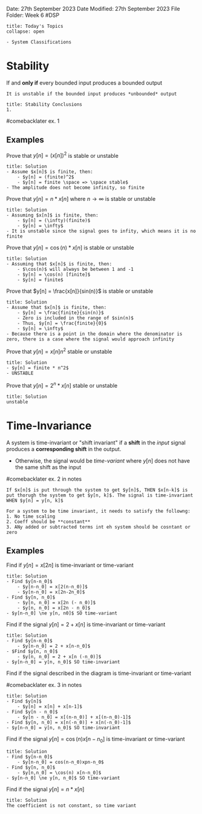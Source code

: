 Date: 27th September 2023
Date Modified: 27th September 2023
File Folder: Week 6
#DSP

```ad-abstract
title: Today's Topics
collapse: open

- System Classifications

```

# Stability

If and **only if** every bounded input produces a bounded output

```ad-warning
It is unstable if the bounded input produces *unbounded* output
```

```ad-important
title: Stability Conclusions
1. 
```


#comebacklater ex. 1

## Examples

Prove that $y[n] = (x[n])^2$ is stable or unstable

```ad-check
title: Solution
- Assume $x[n]$ is finite, then:
	- $y[n] = (finite)^2$
	- $y[n] = finite \space => \space stable$
- The amplitude does not become infinity, so finite
```

Prove that $y[n] = n *x[n]$ where $n \to \infty$ is stable or unstable

```ad-check
title: Solution
- Assuming $x[n]$ is finite, then:
	- $y[n] = (\infty)(finite)$
	- $y[n] = \infty$
- It is unstable since the signal goes to infity, which means it is no finite
```

Prove that $y[n] = \cos(n) * x[n]$ is stable or unstable

```ad-check
title: Solution
- Assuming that $x[n]$ is finite, then:
	- $\cos(n)$ will always be between 1 and -1
	- $y[n] = \cos(n) [finite]$
	- $y[n] = finite$
```

Prove that $y[n] = \frac{x[n]}{sin(n)}$ is stable or unstable

```ad-check
title: Solution
- Assume that $x[n]$ is finite, then:
	- $y[n] = \frac{finite}{sin(n)}$
	- Zero is included in the range of $sin(n)$
	- Thus, $y[n] = \frac{finite}{0}$
	- $y[n] = \infty$
- Because there is a point in the domain where the denominator is zero, there is a case where the signal would approach infinity
```

Prove that $y[n] = x[n]n^2$ stable or unstable

```ad-check
title: Solution
- $y[n] = finite * n^2$
- UNSTABLE
```

Prove that $y[n] = 2^n*x[n]$ stable or unstable

```ad-check
title: Solution
unstable
```
# Time-Invariance

A system is time-invariant or "shift invariant" if a **shift** in the *input* signal produces a **corresponding shift** in the output.
- Otherwise, the signal would be *time-variant* where $y[n]$ does not have the same shift as the input

#comebacklater ex. 2 in notes

```ad-important
If $x[n]$ is put through the system to get $y[n]$, THEN $x[n-k]$ is put thorugh the system to get $y[n, k]$. The signal is time-invariant WHEN $y[n] = y[n, k]$
```

```ad-note
For a system to be time invariant, it needs to satisfy the followng:
1. No time scaling
2. Coeff should be **constant**
3. ANy added or subtracted terms int eh system should be cosntant or zero
```
## Examples

Find if $y[n] = x[2n]$ is time-invariant or time-variant

```ad-check
title: Solution
- Find $y[n-n_0]$
	- $y[n-n_0] = x[2(n-n_0)]$
	- $y[n-n_0] = x[2n-2n_0]$
- Find $y[n, n_0]$ 
	- $y[n, n_0] = x[2n (- n_0)]$
	- $y[n, n_0] = x[2n - n_0]$
- $y[n-n_0] \ne y[n, n0]$ SO time-variant
```

Find if the signal $y[n] = 2+ x[n]$ is time-invariant or time-variant

```ad-check
title: Solution
- Find $y[n-n_0]$
	- $y[n-n_0] = 2 + x[n-n_0]$
- $Find $y[n, n_0]$
	- $y[n, n_0] = 2 + x[n (-n_0)]$
- $y[n-n_0] = y[n, n_0]$ SO time-invariant
```

Find if the signal described in the diagram is time-invariant or time-variant

#comebacklater ex. 3 in notes

```ad-check
title: Solution
- Find $y[n]$
	- $y[n] = x[n] + x[n-1]$
- Find $y[n - n_0]$
	- $y[n - n_0] = x[(n-n_0)] + x[(n-n_0)-1]$
- Find $y[n, n_0] = x[n(-n_0)] + x[n(-n_0)-1]$
- $y[n-n_0] = y[n, n_0]$ SO time-invariant
```

Find if the signal $y[n] = \cos(n) x[n-n_0]$ is time-invariant or time-variant

```ad-check
title: Solution
- Find $y[n-n_0]$
	- $y[n-n_0] = cos(n-n_0)xpn-n_0$
- Find $y[n, n_0]$
	- $y[n,n_0] = \cos(n) x[n-n_0]$
- $y[n-n_0] \ne y[n, n_0]$ SO time-variant
```

Find if the signal $y[n] = n * x[n]$

```ad-check
title: Solution
The coefficient is not constant, so time variant
```

